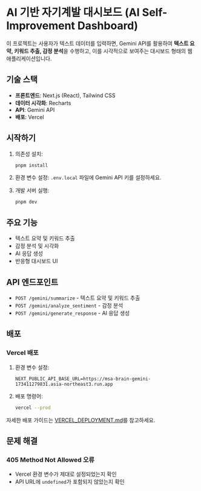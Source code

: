 # AI 기반 자기계발 대시보드 (AI Self-Improvement Dashboard)

이 프로젝트는 사용자가 텍스트 데이터를 입력하면, Gemini API를 활용하여 **텍스트 요약, 키워드 추출, 감정 분석**을 수행하고, 이를 시각적으로 보여주는 대시보드 형태의 웹 애플리케이션입니다.

## 기술 스택

- **프론트엔드**: Next.js (React), Tailwind CSS
- **데이터 시각화**: Recharts
- **API**: Gemini API
- **배포**: Vercel

## 시작하기

1. 의존성 설치:
   ```bash
   pnpm install
   ```

2. 환경 변수 설정:
   `.env.local` 파일에 Gemini API 키를 설정하세요.

3. 개발 서버 실행:
   ```bash
   pnpm dev
   ```

## 주요 기능

- 텍스트 요약 및 키워드 추출
- 감정 분석 및 시각화
- AI 응답 생성
- 반응형 대시보드 UI

## API 엔드포인트

- `POST /gemini/summarize` - 텍스트 요약 및 키워드 추출
- `POST /gemini/analyze_sentiment` - 감정 분석
- `POST /gemini/generate_response` - AI 응답 생성

## 배포

### Vercel 배포

1. 환경 변수 설정:
   ```
   NEXT_PUBLIC_API_BASE_URL=https://msa-brain-gemini-173411279831.asia-northeast3.run.app
   ```

2. 배포 명령어:
   ```bash
   vercel --prod
   ```

자세한 배포 가이드는 [VERCEL_DEPLOYMENT.md](./docs/VERCEL_DEPLOYMENT.md)를 참고하세요.

## 문제 해결

### 405 Method Not Allowed 오류
- Vercel 환경 변수가 제대로 설정되었는지 확인
- API URL에 `undefined`가 포함되지 않았는지 확인
